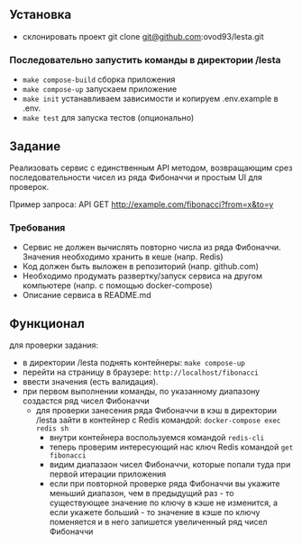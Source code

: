 ## Установка

* склонировать проект git clone git@github.com:ovod93/lesta.git

### Последовательно запустить команды в директории /lesta

* ```make compose-build``` сборка приложения
* ```make compose-up``` запускаем приложение
* ```make init``` устанавливаем зависимости и копируем .env.example в .env.
* ```make test``` для запуска тестов (опционально)

## Задание

Реализовать сервис с единственным API методом, возвращающим срез последовательности чисел
из ряда Фибоначчи и простым UI для проверок.

Пример запроса: API GET http://example.com/fibonacci?from=x&to=y


### Требования
* Сервис не должен вычислять повторно числа из ряда Фибоначчи. Значения необходимо
хранить в кеше (напр. Redis)
* Код должен быть выложен в репозиторий (напр. github.com)
* Необходимо продумать развертку/запуск сервиса на другом компьютере (напр. с
помощью docker-compose)
* Описание сервиса в README.md


## Функционал

для проверки задания:
* в директории /lesta поднять контейнеры: ```make compose-up```
* перейти на страницу в браузере: ```http://localhost/fibonacci```
* ввести значения (есть валидация).  
* при первом выполнении команды, по указанному диапазону создастся ряд чисел Фибоначчи
  * для проверки занесения ряда Фибоначчи в кэш в директории /lesta зайти в контейнер с Redis командой: ```docker-compose exec redis sh```
    * внутри контейнера воспользуемся командой ```redis-cli```
    * теперь проверим интересующий нас ключ Redis командой ```get fibonacci```
    * видим диапазаон чисел Фибоначчи, которые попали туда при первой итерации приложения
    * если при повторной проверке ряда Фибоначчи вы укажите меньший диапазон, чем в предыдущий раз - то существующее значение по ключу в кэше не изменится, а если укажете больший - то значение в кэше по ключу поменяется и в него запишется увеличенный ряд чисел Фибоначчи
